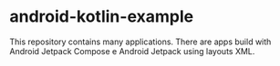 # android-kotlin-example

This repository contains many applications. There are apps build with Android Jetpack Compose e Android Jetpack using layouts XML.